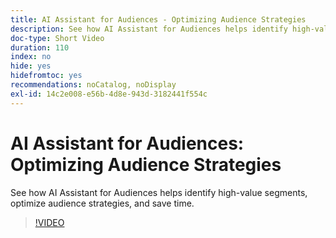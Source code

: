 ```yaml
---
title: AI Assistant for Audiences - Optimizing Audience Strategies
description: See how AI Assistant for Audiences helps identify high-value segments, optimize audience strategies, and save time.
doc-type: Short Video
duration: 110
index: no
hide: yes
hidefromtoc: yes
recommendations: noCatalog, noDisplay
exl-id: 14c2e008-e56b-4d8e-943d-3182441f554c
---
```

# AI Assistant for Audiences: Optimizing Audience Strategies

See how AI Assistant for Audiences helps identify high-value segments, optimize audience strategies, and save time.

<!-- 62_S508_3442517_109_ai-assistant-for-audiences-optimizing-audience-strategies -->
>[!VIDEO](https://video.tv.adobe.com/v/3458285/?learn=on&enablevpops=true)
